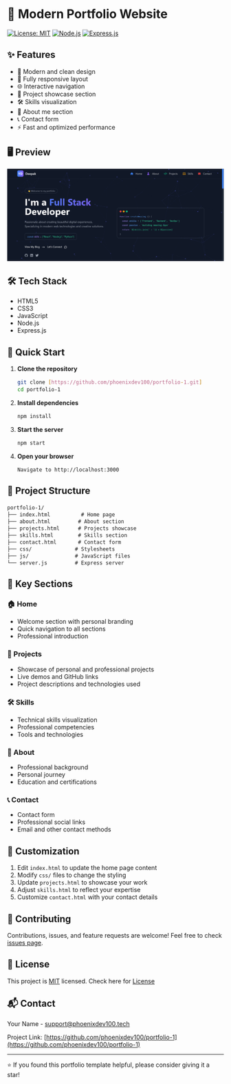 # 🚀 Modern Portfolio Website

[![License: MIT](https://img.shields.io/badge/License-MIT-yellow.svg)](https://opensource.org/licenses/MIT)
[![Node.js](https://img.shields.io/badge/Node.js-43853D?style=flat&logo=node.js&logoColor=white)](https://nodejs.org/)
[![Express.js](https://img.shields.io/badge/Express.js-404D59?style=flat)](https://expressjs.com/)

## ✨ Features

- 🎨 Modern and clean design
- 📱 Fully responsive layout
- 🌐 Interactive navigation
- 💼 Project showcase section
- 🛠️ Skills visualization
- 📝 About me section
- 📞 Contact form
- ⚡ Fast and optimized performance

## 🖥️ Preview

![Portfolio Preview](https://github.com/phoenixdev100/portfolio-1/blob/main/preview.png)

## 🛠️ Tech Stack

- HTML5
- CSS3
- JavaScript
- Node.js
- Express.js

## 🚀 Quick Start

1. **Clone the repository**
   ```bash
   git clone [https://github.com/phoenixdev100/portfolio-1.git]
   cd portfolio-1
   ```

2. **Install dependencies**
   ```bash
   npm install
   ```

3. **Start the server**
   ```bash
   npm start
   ```

4. **Open your browser**
   ```
   Navigate to http://localhost:3000
   ```

## 📂 Project Structure

```
portfolio-1/
├── index.html          # Home page
├── about.html         # About section
├── projects.html      # Projects showcase
├── skills.html        # Skills section
├── contact.html       # Contact form
├── css/              # Stylesheets
├── js/               # JavaScript files
└── server.js         # Express server
```

## 🎯 Key Sections

### 🏠 Home
- Welcome section with personal branding
- Quick navigation to all sections
- Professional introduction

### 💼 Projects
- Showcase of personal and professional projects
- Live demos and GitHub links
- Project descriptions and technologies used

### 🛠️ Skills
- Technical skills visualization
- Professional competencies
- Tools and technologies

### 👤 About
- Professional background
- Personal journey
- Education and certifications

### 📞 Contact
- Contact form
- Professional social links
- Email and other contact methods

## 🔧 Customization

1. Edit `index.html` to update the home page content
2. Modify `css/` files to change the styling
3. Update `projects.html` to showcase your work
4. Adjust `skills.html` to reflect your expertise
5. Customize `contact.html` with your contact details

## 🤝 Contributing

Contributions, issues, and feature requests are welcome! Feel free to check [issues page](https://github.com/phoenixdev100/portfolio-1/issues).

## 📝 License

This project is [MIT](https://opensource.org/licenses/MIT) licensed.
Check here for [License](LICENSE)

## 📬 Contact

Your Name - [support@phoenixdev100.tech](mailto:support@phoenixdev100.tech)

Project Link: [https://github.com/phoenixdev100/portfolio-1](https://github.com/phoenixdev100/portfolio-1)

---

⭐️ If you found this portfolio template helpful, please consider giving it a star!
